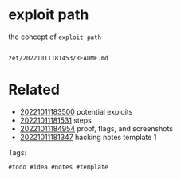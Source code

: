 # exploit path

the concept of `exploit path`

```
```

` zet/20221011181453/README.md `

# Related

- [20221011183500](/zet/20221011183500/README.md) potential exploits
- [20221011181531](/zet/20221011181531/README.md) steps
- [20221011184954](/zet/20221011184954/README.md) proof, flags, and screenshots
- [20221011181347](/zet/20221011181347/README.md) hacking notes template 1

Tags:

    #todo #idea #notes #template

